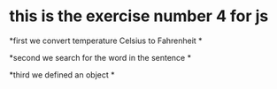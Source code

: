 # this is the exercise number 4 for js 

*first we convert temperature Celsius to Fahrenheit *

*second we search for the word in the sentence *

*third we defined an object *